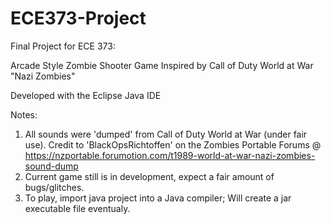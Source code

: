 # ECE373-Project
Final Project for ECE 373:

Arcade Style Zombie Shooter Game
Inspired by Call of Duty World at War "Nazi Zombies"

Developed with the Eclipse Java IDE

Notes:
1) All sounds were 'dumped' from Call of Duty World at War (under fair use).
   Credit to 'BlackOpsRichtoffen' on the Zombies Portable Forums @ https://nzportable.forumotion.com/t1989-world-at-war-nazi-zombies-sound-dump
2) Current game still is in development, expect a fair amount of bugs/glitches.
3) To play, import java project into a Java compiler; Will create a jar executable file eventualy.
